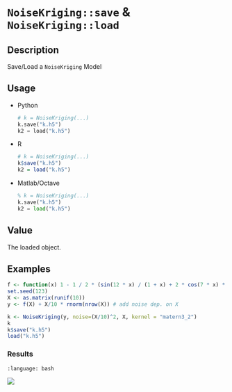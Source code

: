# `NoiseKriging::save` & `NoiseKriging::load`


## Description

Save/Load a `NoiseKriging` Model


## Usage

* Python
    ```python
    # k = NoiseKriging(...)
    k.save("k.h5")
    k2 = load("k.h5")
    ```
* R
    ```r
    # k = NoiseKriging(...)
    k$save("k.h5")
    k2 = load("k.h5")
    ```
* Matlab/Octave
    ```octave
    % k = NoiseKriging(...)
    k.save("k.h5")
    k2 = load("k.h5")
    ```


## Value

The loaded object.


## Examples

```r
f <- function(x) 1 - 1 / 2 * (sin(12 * x) / (1 + x) + 2 * cos(7 * x) * x^5 + 0.7)
set.seed(123)
X <- as.matrix(runif(10))
y <- f(X) + X/10 * rnorm(nrow(X)) # add noise dep. on X

k <- NoiseKriging(y, noise=(X/10)^2, X, kernel = "matern3_2")
k
k$save("k.h5")
load("k.h5")
```

### Results
```{literalinclude} ../functions/examples/saveload.NoiseKriging.md.Rout
:language: bash
```
![](../functions/examples/saveload.NoiseKriging.md.png)


